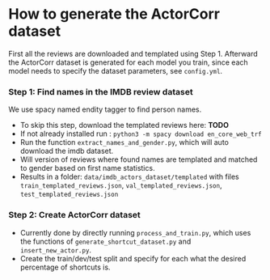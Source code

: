 

# How to generate the ActorCorr dataset
First all the reviews are downloaded and templated using Step 1. Afterward the ActorCorr dataset is generated for each model you train, since each model needs to specify the dataset parameters, see `config.yml`.



### Step 1: Find names in the IMDB review dataset
We use spacy named endity tagger to find person names.
- To skip this step, download the templated reviews here: **TODO**
- If not already installed run : `python3 -m spacy download en_core_web_trf`
- Run the function `extract_names_and_gender.py`, which will auto download the imdb dataset.
- Will version of reviews where found names are templated and matched to gender based on first name statistics. 
- Results in a folder: `data/imdb_actors_dataset/templated` with files `train_templated_reviews.json`, `val_templated_reviews.json`, `test_templated_reviews.json`


### Step 2: Create ActorCorr dataset
- Currently done by directly running `process_and_train.py`, which uses the functions of `generate_shortcut_dataset.py` and `insert_new_actor.py`.
- Create the train/dev/test split and specify for each what the desired percentage of shortcuts is. 